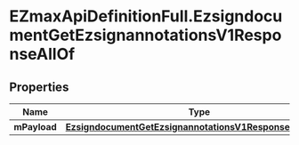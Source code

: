 # EZmaxApiDefinitionFull.EzsigndocumentGetEzsignannotationsV1ResponseAllOf

## Properties

Name | Type | Description | Notes
------------ | ------------- | ------------- | -------------
**mPayload** | [**EzsigndocumentGetEzsignannotationsV1ResponseMPayload**](EzsigndocumentGetEzsignannotationsV1ResponseMPayload.md) |  | 


